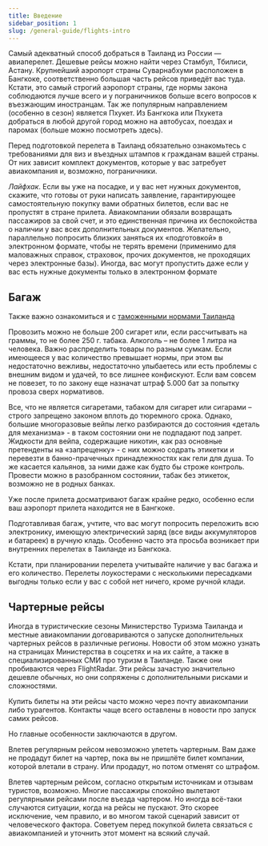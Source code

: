 ```yaml
---
title: Введение
sidebar_position: 1
slug: /general-guide/flights-intro
---
```



Самый адекватный способ добраться в Таиланд из России — авиаперелет. Дешевые рейсы можно найти через Стамбул, Тбилиси, Астану. Крупнейший аэропорт страны Суварнабхуми расположен в Бангкоке, соответственно большая часть рейсов приведёт вас туда. Кстати, это самый строгий аэропорт страны, где нормы закона соблюдаются лучше всего и у пограничников больше всего вопросов к въезжающим иностранцам. Так же популярным направлением (особенно в сезон) является Пхукет. Из Бангкока или Пхукета добраться в любой другой город можно на автобусах, поездах и паромах (больше можно посмотреть здесь).

Перед подготовкой перелета в Таиланд обязательно ознакомьтесь с требованиями для виз и въездных штампов к гражданам вашей страны. От них зависит комплект документов, которые у вас затребует авиакомпания и, возможно, пограничники.


*Лайфхак*. Если вы уже на посадке, и у вас нет нужных документов, скажите, что готовы от руки написать заявление, гарантирующее самостоятельную покупку вами обратных билетов, если вас не пропустят в стране прилета. Авиакомпании обязали возвращать пассажиров за свой счет, и это единственная причина их беспокойства о наличии у вас всех дополнительных документов. Желательно, параллельно попросить близких заняться их «подготовкой» в электронном формате, чтобы не терять времени (применимо для маловажных справок, страховок, прочих документов, не проходящих через электронные базы). Иногда, вас могут пропустить даже если у вас есть нужные документы только в электронном формате


## Багаж

Также важно ознакомиться и с [таможенными нормами Таиланда](https://moscow.thaiembassy.org/ru/publicservice/84777-%D0%9C%D0%B5%D1%81%D1%82%D0%BD%D1%8B%D0%B5-%D0%B7%D0%B0%D0%BA%D0%BE%D0%BD%D1%8B-%D0%B8-%D1%82%D1%80%D0%B0%D0%B4%D0%B8%D1%86%D0%B8%D0%B8?cate=5d843b6a15e39c1abc00518c)


Провозить можно не больше 200 сигарет или, если рассчитывать на граммы, то не более 250 г. табака. Алкоголь – не более 1 литра на человека. Важно распределить товары по разным сумкам. Если имеющееся у вас количество превышает нормы, при этом вы недостаточно вежливы, недостаточно улыбаетесь или есть проблемы с внешним видом и удачей, то все лишнее конфискуют. Если вам совсем не повезет, то по закону еще назначат штраф 5.000 бат за попытку провоза сверх нормативов.

Все, что не является сигаретами, табаком для сигарет или сигарами – строго запрещено законом вплоть до тюремного срока. Однако, большие многоразовые вейпы легко разбираются до состояния «деталь для механизма» - в таком состоянии они не подпадают под запрет. Жидкости для вейпа, содержащие никотин, как раз основные претенденты на «запрещенку» - с них можно содрать этикетки и перевезти в банно-прачечных принадлежностях как гели для душа.
То же касается кальянов, за ними даже как будто бы строже контроль. Провести можно в разобранном состоянии, табак без этикеток, возможно не в родных банках.

Уже после прилета досматривают багаж крайне редко, особенно если ваш аэропорт прилета находится не в Бангкоке.

Подготавливая багаж, учтите, что вас могут попросить переложить всю электронику, имеющую электрический заряд (все виды аккумуляторов и батареек) в ручную кладь. Особенно часто эта просьба возникает при внутренних перелетах в Таиланде из Бангкока.

Кстати, при планировании перелета учитывайте наличие у вас багажа и его количество. Перелеты лоукостерами с несколькими пересадками выгодны только если у вас с собой нет ничего, кроме ручной клади.



## Чартерные рейсы


Иногда в туристические сезоны Министерство Туризма Таиланда и местные авиакомпании договариваются о запуске дополнительных чартерных рейсов в различные регионы. Новости об этом можно узнать на страницах Министерства в соцсетях и на их сайте, а также в специализированных СМИ про туризм в Таиланде. Также они пробиваются через FlightRadar. Эти рейсы зачастую значительно дешевле обычных, но они сопряжены с дополнительными рисками и сложностями.

Купить билеты на эти рейсы часто можно через почту авиакомпании либо турагентов. Контакты чаще всего оставлены в новости про запуск самих рейсов.


Но главные особенности заключаются в другом.

Влетев регулярным рейсом невозможно улететь чартерным. Вам даже не продадут билет на чартер, пока вы не пришлёте билет компании, которой влетали в страну. Или продадут, но потом отменят со штрафом.

Влетев чартерным рейсом, согласно открытым источникам и отзывам туристов, возможно. Многие пассажиры спокойно вылетают регулярными рейсами после въезда чартером. Но иногда всё-таки случаются ситуации, когда на рейсы не пускают. Это скорее исключение, чем правило, и во многом такой сценарий зависит от человеческого фактора. Советуем перед покупкой билета связаться с авиакомпанией и уточнить этот момент на всякий случай.
